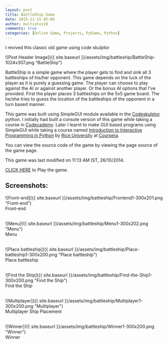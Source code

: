 ```yaml
---
layout: post
title: BattleShip Game
date: 2015-11-15 05:09
author: multishiv19
comments: true
categories: [Online Game, Projects, PyGame, Python]
---
```


I revived this classic old game using code skulptor

![Post Header Image]({{ site.baseurl }}/assets/img/battleship/BattleShip-1024x307.png "BattleShip")
<p>BattleShip is a simple game where the player gets to find and sink all 3 battleships of his/her opponent. This game depends on the luck of the player as it is purely a guessing game.
    The player can choose to play against the AI or against another player. Or the bonus AI options that I've provided. First the player places 3 battleships on the 5x5 game board. The he/she tries to guess the location of the battleships of the opponent in a turn based manner.</p>
<p>This game was built using SimpleGUI module available in the <a href="http://www.codeskulptor.org/" target="_blank">Codeskulptor</a> python. I initially had built a console version of this game while taking a course in <a href="https://www.codecademy.com/learn" target="_blank">Codecademy</a>. Later I learnt to make GUI based programs using SimpleGUI while taking a course named <a href="https://www.coursera.org/course/interactivepython1" target="_blank">Introduction to Interactive Programming in Python</a> by <a href="http://www.rice.edu/" target="_blank">Rice University</a> at <a href="https://www.coursera.org/" target="_blank">Coursera</a>.</p>
<p>You can view the source code of the game by viewing the page source of the game page.</p>
<p>This game was last modified on 11:13 AM IST, 26/10/2014.  </p>
<p><a href="{{ site.baseurl }}/assets/battleship/" target="_blank">CLICK HERE</a> to Play the game.</p>

<h2>Screenshots:</h2>
![Front-end]({{ site.baseurl }}/assets/img/battleship/Frontend1-300x201.png "Front-end")<br/> Front-end<br/><br/>

![Menu]({{ site.baseurl }}/assets/img/battleship/Menu1-300x202.png "Menu") <br/>Menu<br/><br/>

![Place battleship]({{ site.baseurl }}/assets/img/battleship/Place-battleship1-300x200.png "Place battleship")<br/> Place battleship<br/><br/>

![Find the Ship]({{ site.baseurl }}/assets/img/battleship/Find-the-Ship1-300x200.png "Find the Ship")<br/> Find the Ship<br/><br/>

![Multiplayer]({{ site.baseurl }}/assets/img/battleship/Multiplayer1-300x200.png "Multiplayer")<br/> Multiplayer Ship Placement<br/><br/>

![Winner]({{ site.baseurl }}/assets/img/battleship/Winner1-300x200.png "Winner")<br/>Winner<br/><br/>
